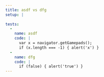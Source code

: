 ```yaml
---
title: asdf vs dfg
setup: |
  
tests:
  -
    name: asdf
    code: |
      var x = navigator.getGamepads();
      if (x.length === -1) { alert('x') }
  -
    name: dfg
    code: |
      if (false) { alert('true') }
---
```


